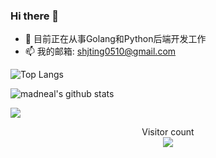 ### Hi there 👋

<!--
**shijting/shijting** is a ✨ _special_ ✨ repository because its `README.md` (this file) appears on your GitHub profile.

Here are some ideas to get you started:

- 🔭 I’m currently working on ...
- 🌱 I’m currently learning ...
- 👯 I’m looking to collaborate on ...
- 🤔 I’m looking for help with ...
- 💬 Ask me about ...
- 📫 How to reach me: ...
- 😄 Pronouns: ...
- ⚡ Fun fact: ...
-->

- 🔭 目前正在从事Golang和Python后端开发工作
- 📫 我的邮箱: shjting0510@gmail.com

![Top Langs](https://github-readme-stats.vercel.app/api/top-langs/?username=shijting&layout=compact&hide=TSQL,C&theme=radical&show_icons=true)

![madneal's github stats](https://github-readme-stats.vercel.app/api?username=shijting&show_icons=true&theme=radical)

<a href=#><img src="contributions.svg"></a>

<p align="center">
  Visitor count<br>
  <img src="https://profile-counter.glitch.me/shijting/count.svg" />
</p>
